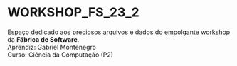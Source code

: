 # WORKSHOP_FS_23_2

Espaço dedicado aos preciosos arquivos e dados do empolgante workshop da **Fábrica de Software**.
<br>
Aprendiz: Gabriel Montenegro 
<br>
Curso: Ciência da Computação (P2)
